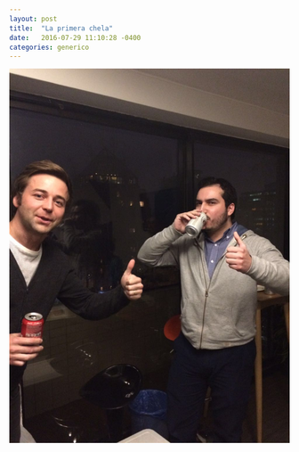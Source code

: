 ```yaml
---
layout: post
title:  "La primera chela"
date:   2016-07-29 11:10:28 -0400
categories: generico
---
```

![Mi primera chela](/07496c32-1068-4581-9391-76f32f5b3331.jpg)
